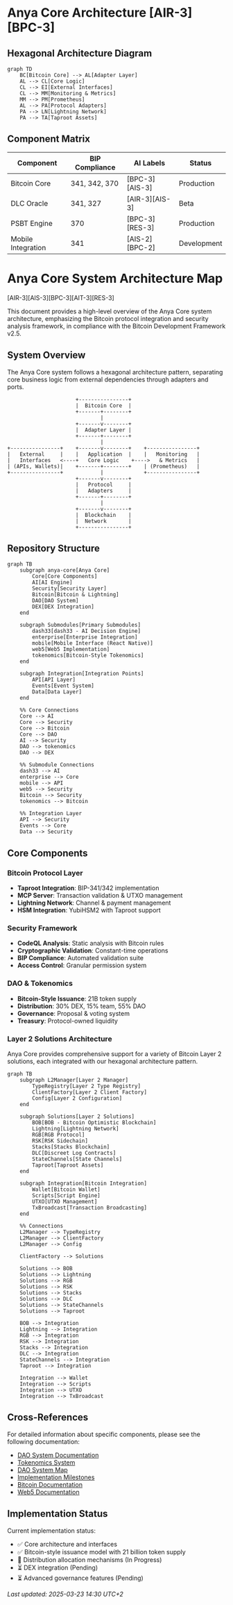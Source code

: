 # Anya Core Architecture [AIR-3][BPC-3]

## Hexagonal Architecture Diagram

```mermaid
graph TD
    BC[Bitcoin Core] --> AL[Adapter Layer]
    AL --> CL[Core Logic]
    CL --> EI[External Interfaces]
    CL --> MM[Monitoring & Metrics]
    MM --> PM[Prometheus]
    AL --> PA[Protocol Adapters]
    PA --> LN[Lightning Network]
    PA --> TA[Taproot Assets]
```

## Component Matrix
| Component          | BIP Compliance | AI Labels               | Status      |
|--------------------|----------------|-------------------------|-------------|
| Bitcoin Core       | 341, 342, 370  | [BPC-3][AIS-3]          | Production  |
| DLC Oracle         | 341, 327       | [AIR-3][AIS-3]          | Beta        |
| PSBT Engine        | 370            | [BPC-3][RES-3]          | Production  |
| Mobile Integration | 341            | [AIS-2][BPC-2]          | Development |

# Anya Core System Architecture Map

[AIR-3][AIS-3][BPC-3][AIT-3][RES-3]

This document provides a high-level overview of the Anya Core system architecture, emphasizing the Bitcoin protocol integration and security analysis framework, in compliance with the Bitcoin Development Framework v2.5.

## System Overview

The Anya Core system follows a hexagonal architecture pattern, separating core business logic from external dependencies through adapters and ports.

```
                      +----------------+
                      |  Bitcoin Core  |
                      +-------+--------+
                              |
                      +-------v--------+
                      |  Adapter Layer |
                      +-------+--------+
                              |
+----------------+    +-------v--------+    +----------------+
|   External     |    |   Application  |    |   Monitoring   |
|   Interfaces   <----+   Core Logic    +---->   & Metrics   |
| (APIs, Wallets)|    +-------+--------+    | (Prometheus)   |
+----------------+            |             +----------------+
                      +-------v--------+
                      |   Protocol     |
                      |   Adapters     |
                      +-------+--------+
                              |
                      +-------v--------+
                      |  Blockchain    |
                      |  Network       |
                      +----------------+
```

## Repository Structure

```mermaid
graph TB
    subgraph anya-core[Anya Core]
        Core[Core Components]
        AI[AI Engine]
        Security[Security Layer]
        Bitcoin[Bitcoin & Lightning]
        DAO[DAO System]
        DEX[DEX Integration]
    end

    subgraph Submodules[Primary Submodules]
        dash33[dash33 - AI Decision Engine]
        enterprise[Enterprise Integration]
        mobile[Mobile Interface (React Native)]
        web5[Web5 Implementation]
        tokenomics[Bitcoin-Style Tokenomics]
    end

    subgraph Integration[Integration Points]
        API[API Layer]
        Events[Event System]
        Data[Data Layer]
    end

    %% Core Connections
    Core --> AI
    Core --> Security
    Core --> Bitcoin
    Core --> DAO
    AI --> Security
    DAO --> tokenomics
    DAO --> DEX

    %% Submodule Connections
    dash33 --> AI
    enterprise --> Core
    mobile --> API
    web5 --> Security
    Bitcoin --> Security
    tokenomics --> Bitcoin

    %% Integration Layer
    API --> Security
    Events --> Core
    Data --> Security
```

## Core Components 

### Bitcoin Protocol Layer

- **Taproot Integration**: BIP-341/342 implementation
- **MCP Server**: Transaction validation & UTXO management
- **Lightning Network**: Channel & payment management
- **HSM Integration**: YubiHSM2 with Taproot support

### Security Framework

- **CodeQL Analysis**: Static analysis with Bitcoin rules
- **Cryptographic Validation**: Constant-time operations
- **BIP Compliance**: Automated validation suite
- **Access Control**: Granular permission system

### DAO & Tokenomics

- **Bitcoin-Style Issuance**: 21B token supply
- **Distribution**: 30% DEX, 15% team, 55% DAO
- **Governance**: Proposal & voting system
- **Treasury**: Protocol-owned liquidity

### Layer 2 Solutions Architecture

Anya Core provides comprehensive support for a variety of Bitcoin Layer 2 solutions, each integrated with our hexagonal architecture pattern.

```mermaid
graph TB
    subgraph L2Manager[Layer 2 Manager]
        TypeRegistry[Layer 2 Type Registry]
        ClientFactory[Layer 2 Client Factory]
        Config[Layer 2 Configuration]
    end

    subgraph Solutions[Layer 2 Solutions]
        BOB[BOB - Bitcoin Optimistic Blockchain]
        Lightning[Lightning Network]
        RGB[RGB Protocol]
        RSK[RSK Sidechain]
        Stacks[Stacks Blockchain]
        DLC[Discreet Log Contracts]
        StateChannels[State Channels]
        Taproot[Taproot Assets]
    end

    subgraph Integration[Bitcoin Integration]
        Wallet[Bitcoin Wallet]
        Scripts[Script Engine]
        UTXO[UTXO Management]
        TxBroadcast[Transaction Broadcasting]
    end

    %% Connections
    L2Manager --> TypeRegistry
    L2Manager --> ClientFactory
    L2Manager --> Config

    ClientFactory --> Solutions

    Solutions --> BOB
    Solutions --> Lightning
    Solutions --> RGB
    Solutions --> RSK
    Solutions --> Stacks
    Solutions --> DLC
    Solutions --> StateChannels
    Solutions --> Taproot

    BOB --> Integration
    Lightning --> Integration
    RGB --> Integration
    RSK --> Integration
    Stacks --> Integration
    DLC --> Integration
    StateChannels --> Integration
    Taproot --> Integration

    Integration --> Wallet
    Integration --> Scripts
    Integration --> UTXO
    Integration --> TxBroadcast
```

## Cross-References

For detailed information about specific components, please see the following documentation:

- [DAO System Documentation](DAO_INDEX.md)
- [Tokenomics System](TOKENOMICS_SYSTEM.md)
- [DAO System Map](DAO_SYSTEM_MAP.md)
- [Implementation Milestones](IMPLEMENTATION_MILESTONES.md)
- [Bitcoin Documentation](/bitcoin/index.html)
- [Web5 Documentation](/web5/index.html)

## Implementation Status

Current implementation status:

- ✅ Core architecture and interfaces
- ✅ Bitcoin-style issuance model with 21 billion token supply
- 🔄 Distribution allocation mechanisms (In Progress)
- ⏳ DEX integration (Pending)
- ⏳ Advanced governance features (Pending)

*Last updated: 2025-03-23 14:30 UTC+2*

